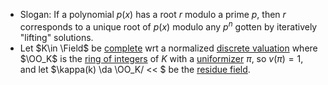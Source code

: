 - Slogan: If a polynomial $p(x)$ has a root  $r$ modulo a prime $p$, then $r$ corresponds to a unique root of $p(x)$ modulo any $p^n$ gotten by iteratively "lifting" solutions.
- Let $K\in \Field$ be [complete](Complete%20ring) wrt a normalized [discrete valuation](discrete%20valuation) where $\OO_K$ is the [ring of integers](ring%20of%20integers.md) of $K$ with a [uniformizer](uniformizer) $\pi$, so $v(\pi) = 1$, and let $\kappa(k) \da \OO_K/ << $ be the [residue field](residue%20field).